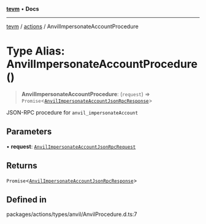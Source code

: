 [**tevm**](../../README.md) • **Docs**

***

[tevm](../../modules.md) / [actions](../README.md) / AnvilImpersonateAccountProcedure

# Type Alias: AnvilImpersonateAccountProcedure()

> **AnvilImpersonateAccountProcedure**: (`request`) => `Promise`\<[`AnvilImpersonateAccountJsonRpcResponse`](AnvilImpersonateAccountJsonRpcResponse.md)\>

JSON-RPC procedure for `anvil_impersonateAccount`

## Parameters

• **request**: [`AnvilImpersonateAccountJsonRpcRequest`](AnvilImpersonateAccountJsonRpcRequest.md)

## Returns

`Promise`\<[`AnvilImpersonateAccountJsonRpcResponse`](AnvilImpersonateAccountJsonRpcResponse.md)\>

## Defined in

packages/actions/types/anvil/AnvilProcedure.d.ts:7
